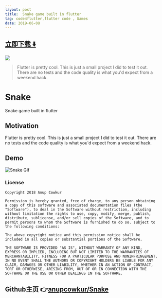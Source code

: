 ```yaml
---
layout: post
title:  Snake game built in flutter
tag: code4flutter,flutter code , Games
date: 2019-06-08
---
```


 


## [立即下载 ️⬇️ ](https://codeload.github.com/anupcowkur/Snake/zip/master) 


 
![](https://flutterawesome.com/content/images/2019/05/Snake.jpg)
 
>
> Flutter is pretty cool. This is just a small project I did to test it out. There are no tests and the code quality is what you'd expect from a weekend hack.
>

 
# Snake

Snake game built in flutter

## Motivation
Flutter is pretty cool. This is just a small project I did to
test it out. There are no tests and the code quality is what you'd expect
from a weekend hack.

## Demo
![Snake Gif](https://raw.githubusercontent.com/anupcowkur/Snake/master/snake.gif)

### License
````
Copyright 2018 Anup Cowkur

Permission is hereby granted, free of charge, to any person obtaining a copy of this software and associated documentation files (the "Software"), to deal in the Software without restriction, including without limitation the rights to use, copy, modify, merge, publish, distribute, sublicense, and/or sell copies of the Software, and to permit persons to whom the Software is furnished to do so, subject to the following conditions:

The above copyright notice and this permission notice shall be included in all copies or substantial portions of the Software.

THE SOFTWARE IS PROVIDED "AS IS", WITHOUT WARRANTY OF ANY KIND, EXPRESS OR IMPLIED, INCLUDING BUT NOT LIMITED TO THE WARRANTIES OF MERCHANTABILITY, FITNESS FOR A PARTICULAR PURPOSE AND NONINFRINGEMENT. IN NO EVENT SHALL THE AUTHORS OR COPYRIGHT HOLDERS BE LIABLE FOR ANY CLAIM, DAMAGES OR OTHER LIABILITY, WHETHER IN AN ACTION OF CONTRACT, TORT OR OTHERWISE, ARISING FROM, OUT OF OR IN CONNECTION WITH THE SOFTWARE OR THE USE OR OTHER DEALINGS IN THE SOFTWARE.
````
## Github主页 👉[anupcowkur/Snake](http://github.com/anupcowkur/Snake)